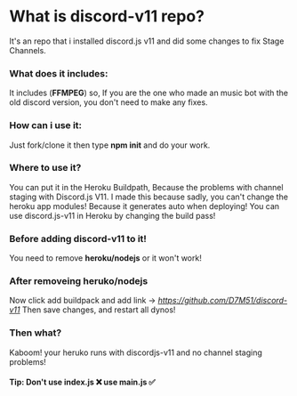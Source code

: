 # What is discord-v11 repo?
It's an repo that i installed discord.js v11 and did some changes to fix Stage Channels.
### What does it includes:
It includes (**FFMPEG**) so, If you are the one who made an music bot with the old discord version, you don't need to make any fixes.
### How can i use it:
Just fork/clone it then type **npm init** and do your work.
### Where to use it?
You can put it in the Heroku Buildpath, Because the problems with channel staging with Discord.js V11.
I made this because sadly, you can't change the heroku app modules! Because it generates auto when deploying!
You can use discord.js-v11 in Heroku by changing the build pass!
### Before adding discord-v11 to it!
You need to remove **heroku/nodejs** or it won't work!
### After removeing **heruko/nodejs**
Now click add buildpack and add link -> *https://github.com/D7M51/discord-v11* 
Then save changes, and restart all dynos!
### Then what?
Kaboom! your heruko runs with discordjs-v11 and no channel staging problems!


#### Tip: Don't use **index.js** ❌ use **main.js** ✅
